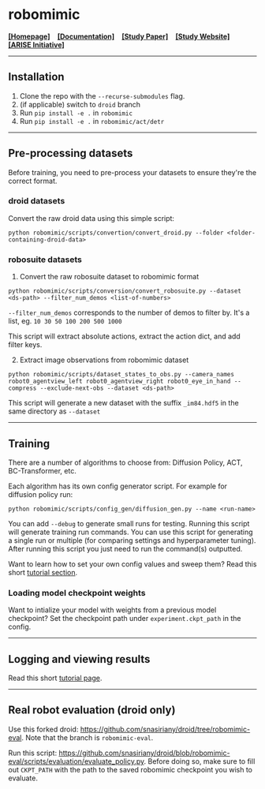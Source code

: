 # robomimic

[**[Homepage]**](https://robomimic.github.io/) &ensp; [**[Documentation]**](https://robomimic.github.io/docs/introduction/overview.html) &ensp; [**[Study Paper]**](https://arxiv.org/abs/2108.03298) &ensp; [**[Study Website]**](https://robomimic.github.io/study/) &ensp; [**[ARISE Initiative]**](https://github.com/ARISE-Initiative)

-------
## Installation
1. Clone the repo with the `--recurse-submodules` flag.
2. (if applicable) switch to `droid` branch
3. Run `pip install -e .` in `robomimic`
4. Run `pip install -e .` in `robomimic/act/detr`

-------
## Pre-processing datasets
Before training, you need to pre-process your datasets to ensure they're the correct format.
### droid datasets
Convert the raw droid data using this simple script:
```
python robomimic/scripts/convertion/convert_droid.py --folder <folder-containing-droid-data>
```
### robosuite datasets
1. Convert the raw robosuite dataset to robomimic format
```
python robomimic/scripts/conversion/convert_robosuite.py --dataset <ds-path> --filter_num_demos <list-of-numbers>
```
`--filter_num_demos` corresponds to the number of demos to filter by. It's a list, eg. `10 30 50 100 200 500 1000`

This script will extract absolute actions, extract the action dict, and add filter keys.

2. Extract image observations from robomimic dataset
```
python robomimic/scripts/dataset_states_to_obs.py --camera_names robot0_agentview_left robot0_agentview_right robot0_eye_in_hand --compress --exclude-next-obs --dataset <ds-path>
```
This script will generate a new dataset with the suffix `_im84.hdf5` in the same directory as `--dataset`

-------
## Training
There are a number of algorithms to choose from: Diffusion Policy, ACT, BC-Transformer, etc.

Each algorithm has its own config generator script. For example for diffusion policy run:
```
python robomimic/scripts/config_gen/diffusion_gen.py --name <run-name>
```
You can add `--debug` to generate small runs for testing. Running this script will generate training run commands. You can use this script for generating a single run or multiple (for comparing settings and hyperparameter tuning).
After running this script you just need to run the command(s) outputted.

Want to learn how to set your own config values and sweep them? Read this short [tutorial section](https://robomimic.github.io/docs/tutorials/hyperparam_scan.html#step-3-set-hyperparameter-values).

### Loading model checkpoint weights
Want to intialize your model with weights from a previous model checkpoint? Set the checkpoint path under `experiment.ckpt_path` in the config.

-------
## Logging and viewing results
Read this short [tutorial page](https://robomimic.github.io/docs/tutorials/viewing_results.html).

-------
## Real robot evaluation (droid only)
Use this forked droid: https://github.com/snasiriany/droid/tree/robomimic-eval. Note that the branch is `robomimic-eval`.

Run this script: https://github.com/snasiriany/droid/blob/robomimic-eval/scripts/evaluation/evaluate_policy.py. Before doing so, make sure to fill out `CKPT_PATH` with the path to the saved robomimic checkpoint you wish to evaluate.
